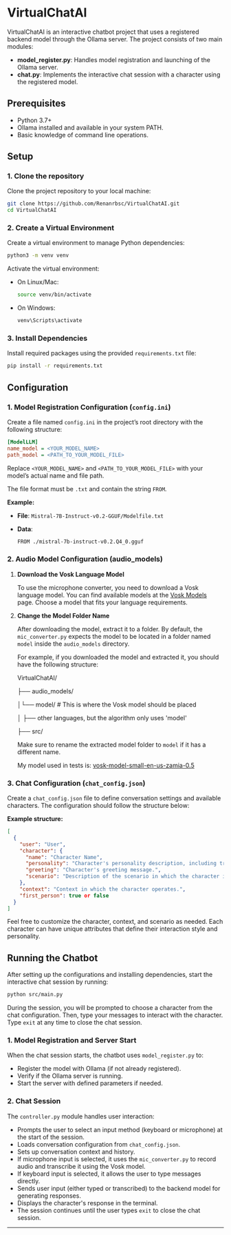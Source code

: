 # VirtualChatAI

VirtualChatAI is an interactive chatbot project that uses a registered backend model through the Ollama server. 
The project consists of two main modules:

- **model_register.py**: Handles model registration and launching of the Ollama server.
- **chat.py**: Implements the interactive chat session with a character using the registered model.

## Prerequisites

- Python 3.7+
- Ollama installed and available in your system PATH.
- Basic knowledge of command line operations.

## Setup

### 1. Clone the repository

Clone the project repository to your local machine:

```sh
git clone https://github.com/Renanrbsc/VirtualChatAI.git
cd VirtualChatAI
```

### 2. Create a Virtual Environment

Create a virtual environment to manage Python dependencies:

```sh
python3 -m venv venv
```

Activate the virtual environment:

- On Linux/Mac:
  
  ```sh
  source venv/bin/activate
  ```

- On Windows:
  
  ```sh
  venv\Scripts\activate
  ```

### 3. Install Dependencies

Install required packages using the provided `requirements.txt` file:

```sh
pip install -r requirements.txt
```

## Configuration

### 1. Model Registration Configuration (`config.ini`)

  Create a file named `config.ini` in the project’s root directory with the following structure:

  ```ini
  [ModelLLM]
  name_model = <YOUR_MODEL_NAME>
  path_model = <PATH_TO_YOUR_MODEL_FILE>
  ```

  Replace `<YOUR_MODEL_NAME>` and `<PATH_TO_YOUR_MODEL_FILE>` with your model’s actual name and file path.

  The file format must be `.txt` and contain the string `FROM`.

  **Example:**

  - **File**: `Mistral-7B-Instruct-v0.2-GGUF/Modelfile.txt`
  - **Data**:
    
    ```txt
    FROM ./mistral-7b-instruct-v0.2.Q4_0.gguf
    ```
### 2. Audio Model Configuration (audio_models)

1. **Download the Vosk Language Model**

   To use the microphone converter, you need to download a Vosk language model. You can find available models at the [Vosk Models](https://alphacephei.com/vosk/models) page. Choose a model that fits your language requirements.

2. **Change the Model Folder Name**

   After downloading the model, extract it to a folder. By default, the `mic_converter.py` expects the model to be located in a folder named `model` inside the `audio_models` directory. 

   For example, if you downloaded the model and extracted it, you should have the following structure:
      
    VirtualChatAI/ 

    ├── audio_models/ 

    │└── model/ # This is where the Vosk model should be placed 

    │ ├── other languages, but the algorithm only uses 'model'

    ├── src/ 

    Make sure to rename the extracted model folder to `model` if it has a different name.

    My model used in tests is:
    [vosk-model-small-en-us-zamia-0.5](https://alphacephei.com/vosk/models/vosk-model-small-en-us-zamia-0.5.zip)

### 3. Chat Configuration (`chat_config.json`)

Create a `chat_config.json` file to define conversation settings and available characters. The configuration should follow the structure below:

**Example structure:**

```json
[
  {
    "user": "User",
    "character": {
      "name": "Character Name",
      "personality": "Character's personality description, including traits, clothes and background.",
      "greeting": "Character's greeting message.",
      "scenario": "Description of the scenario in which the character interacts."
    },
    "context": "Context in which the character operates.",
    "first_person": true or false
  }
]
```
Feel free to customize the character, context, and scenario as needed. Each character can have unique attributes that define their interaction style and personality.

## Running the Chatbot

After setting up the configurations and installing dependencies, start the interactive chat session by running:

```sh
python src/main.py
```

During the session, you will be prompted to choose a character from the chat configuration. Then, type your messages to interact with the character. Type `exit` at any time to close the chat session.

### 1. Model Registration and Server Start

When the chat session starts, the chatbot uses `model_register.py` to:

- Register the model with Ollama (if not already registered).
- Verify if the Ollama server is running.
- Start the server with defined parameters if needed.

### 2. Chat Session

The `controller.py` module handles user interaction:

- Prompts the user to select an input method (keyboard or microphone) at the start of the session.
- Loads conversation configuration from `chat_config.json`.
- Sets up conversation context and history.
- If microphone input is selected, it uses the `mic_converter.py` to record audio and transcribe it using the Vosk model.
- If keyboard input is selected, it allows the user to type messages directly.
- Sends user input (either typed or transcribed) to the backend model for generating responses.
- Displays the character's response in the terminal.
- The session continues until the user types `exit` to close the chat session.

---

